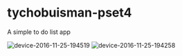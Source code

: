 # tychobuisman-pset4
A simple to do list app

![device-2016-11-25-194519](https://cloud.githubusercontent.com/assets/23171549/20633539/f740864a-b347-11e6-918d-d9266e9c6144.png)
![device-2016-11-25-194258](https://cloud.githubusercontent.com/assets/23171549/20633540/fa17b2f8-b347-11e6-90c3-404663f62382.png)
